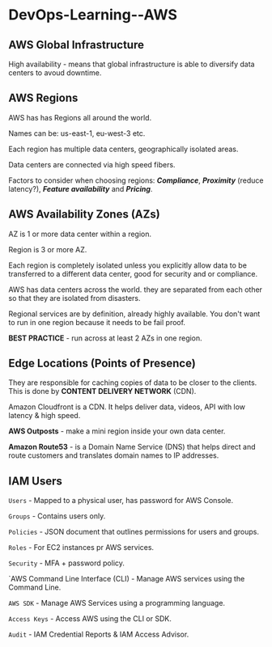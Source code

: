 # DevOps-Learning--AWS

## AWS Global Infrastructure

High availability - means that global infrastructure is able to diversify data centers to avoud downtime. 

## AWS Regions

AWS has has Regions all around the world. 

Names can be: us-east-1, eu-west-3 etc. 

Each region has multiple data centers, geographically isolated areas. 

Data centers are connected via high speed fibers. 

Factors to consider when choosing regions: ***Compliance***, ***Proximity*** (reduce latency?), ***Feature availability*** and ***Pricing***.


## AWS Availability Zones (AZs)

AZ is 1 or more data center within a region. 

Region is 3 or more AZ. 

Each region is completely isolated unless you explicitly allow data to be transferred to a different data center, good for security and or compliance. 

AWS has data centers across the world. they are separated from each other so that they are isolated from disasters. 

Regional services are by definition, already highly available. You don't want to run in one region because it needs to be fail proof. 

**BEST PRACTICE** - run across at least 2 AZs in one region. 

## Edge Locations (Points of Presence)

They are responsible for caching copies of data to be closer to the clients. This is done by **CONTENT DELIVERY NETWORK** (CDN). 

Amazon Cloudfront is a CDN. It helps deliver data, videos, API with low latency & high speed. 

**AWS Outposts** - make a mini region inside your own data center. 

**Amazon Route53** - is a Domain Name Service (DNS) that helps direct and route customers and translates domain names to IP addresses. 

## IAM Users

`Users` - Mapped to a physical user, has password for AWS Console. 

`Groups` - Contains users only.

`Policies` - JSON document that outlines permissions for users and groups.

`Roles` - For EC2 instances pr AWS services.

`Security` - MFA + password policy.

`AWS Command Line Interface (CLI) - Manage AWS services using the Command Line.

`AWS SDK` - Manage AWS Services using a programming language. 

`Access Keys` - Access AWS using the CLI or SDK.

`Audit` - IAM Credential Reports & IAM Access Advisor. 


